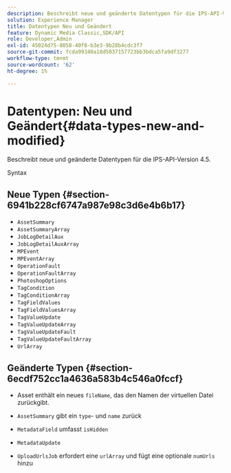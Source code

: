 ```yaml
---
description: Beschreibt neue und geänderte Datentypen für die IPS-API-Version 4.5.
solution: Experience Manager
title: Datentypen Neu und Geändert
feature: Dynamic Media Classic,SDK/API
role: Developer,Admin
exl-id: 45024d75-8058-40f8-b3e3-9b28b4cdc3f7
source-git-commit: fcda99340a18d5037157723bb3bdca5fa9df3277
workflow-type: tm+mt
source-wordcount: '62'
ht-degree: 1%

---
```


# Datentypen: Neu und Geändert{#data-types-new-and-modified}

Beschreibt neue und geänderte Datentypen für die IPS-API-Version 4.5.

Syntax

## Neue Typen {#section-6941b228cf6747a987e98c3d6e4b6b17}

* `AssetSummary`
* `AssetSummaryArray`
* `JobLogDetailAux`
* `JobLogDetailAuxArray`
* `MPEvent`
* `MPEventArray`
* `OperationFault`
* `OperationFaultArray`
* `PhotoshopOptions`
* `TagCondition`
* `TagConditionArray`
* `TagFieldValues`
* `TagFieldValuesArray`
* `TagValueUpdate`
* `TagValueUpdateArray`
* `TagValueUpdateFault`
* `TagValueUpdateFaultArray`
* `UrlArray`

## Geänderte Typen {#section-6ecdf752cc1a4636a583b4c546a0fccf}

* Asset enthält ein neues `fileName`, das den Namen der virtuellen Datei zurückgibt.
* `AssetSummary` gibt ein `type`- und `name` zurück

* `MetadataField` umfasst `isHidden`

* `MetadataUpdate`
* `UploadUrlsJob` erfordert eine `urlArray` und fügt eine optionale `numUrls` hinzu
